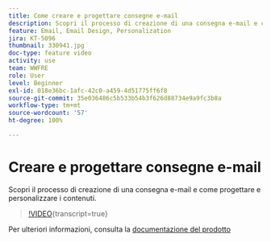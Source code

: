 ```yaml
---
title: Come creare e progettare consegne e-mail
description: Scopri il processo di creazione di una consegna e-mail e come progettare e personalizzare i contenuti.
feature: Email, Email Design, Personalization
jira: KT-5096
thumbnail: 330941.jpg
doc-type: feature video
activity: use
team: WWFRE
role: User
level: Beginner
exl-id: 018e36bc-1afc-42c0-a459-4d51775ff6f8
source-git-commit: 35e036486c5b533b54b3f626d88734e9a9fc3b8a
workflow-type: tm+mt
source-wordcount: '57'
ht-degree: 100%

---
```


# Creare e progettare consegne e-mail

Scopri il processo di creazione di una consegna e-mail e come progettare e personalizzare i contenuti.

>[!VIDEO](https://video.tv.adobe.com/v/3447785?quality=12&learn=on&captions=ita){transcript=true}

Per ulteriori informazioni, consulta la [documentazione del prodotto](https://experienceleague.adobe.com/docs/campaign-classic/using/sending-messages/sending-emails/defining-the-email-content.html?lang=it)
